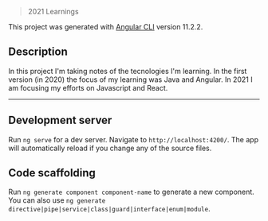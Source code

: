 > 2021 Learnings

This project was generated with [Angular CLI](https://github.com/angular/angular-cli) version 11.2.2.

## Description 

In this project I'm taking notes of the tecnologies I'm learning. In the first version (in 2020) the focus of my learning was Java and Angular. In 2021 I am focusing my efforts on Javascript and React.

---

## Development server

Run `ng serve` for a dev server. Navigate to `http://localhost:4200/`. The app will automatically reload if you change any of the source files.

## Code scaffolding

Run `ng generate component component-name` to generate a new component. You can also use `ng generate directive|pipe|service|class|guard|interface|enum|module`.
